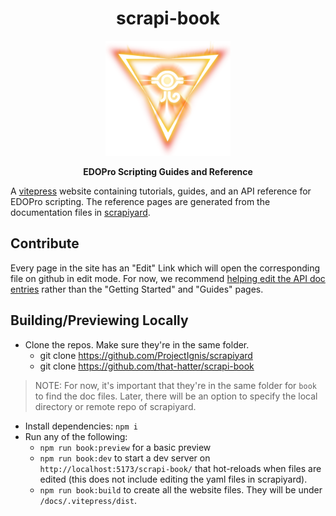 <h1 align="center">scrapi-book</h1>
<p align="center">
  <img src="/docs/public/ignis_logo.png" width="200" height="184"/>
</p>
<p align="center">
  <strong>EDOPro Scripting Guides and Reference</strong>
</p>

A [vitepress](https://vitepress.dev/) website containing tutorials,
guides, and an API reference for EDOPro scripting.
The reference pages are generated from the documentation files
in [scrapiyard](https://github.com/ProjectIgnis/scrapiyard).

## Contribute

Every page in the site has an "Edit" Link which will open the corresponding
file on github in edit mode. For now, we recommend
[helping edit the API doc entries](https://github.com/ProjectIgnis/scrapiyard/blob/master/v1-nification.md)
rather than the "Getting Started" and "Guides" pages.

## Building/Previewing Locally

- Clone the repos. Make sure they're in the same folder.
  - git clone https://github.com/ProjectIgnis/scrapiyard
  - git clone https://github.com/that-hatter/scrapi-book

> NOTE: For now, it's important that they're in the same folder for `book` to find the doc files.
> Later, there will be an option to specify the local directory or remote repo of scrapiyard.

- Install dependencies: `npm i`
- Run any of the following:
  - `npm run book:preview` for a basic preview
  - `npm run book:dev` to start a dev server on `http://localhost:5173/scrapi-book/`
    that hot-reloads when files are edited (this does not include editing the yaml files in scrapiyard).
  - `npm run book:build` to create all the website files. They will be under `/docs/.vitepress/dist`.
